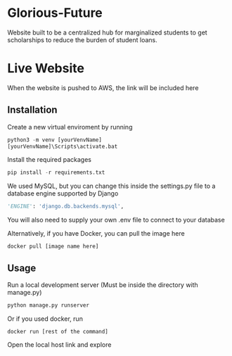 # Glorious-Future
Website built to be a centralized hub for marginalized students to get scholarships to reduce the burden of student loans. 

# Live Website

When the website is pushed to AWS, the link will be included here

## Installation

Create a new virtual enviroment by running
```python
python3 -m venv [yourVenvName]
[yourVenvName]\Scripts\activate.bat
```
Install the required packages 
```python
pip install -r requirements.txt
```
We used MySQL, but you can change this inside the settings.py file to a database engine supported by Django
```python
'ENGINE': 'django.db.backends.mysql',
```
You will also need to supply your own .env file to connect to your database

Alternatively, if you have Docker, you can pull the image here

```docker
docker pull [image name here]
```

## Usage

Run a local development server (Must be inside the directory with manage.py)
```python
python manage.py runserver
```

Or if you used docker, run 

```docker
docker run [rest of the command]
```

Open the local host link and explore
